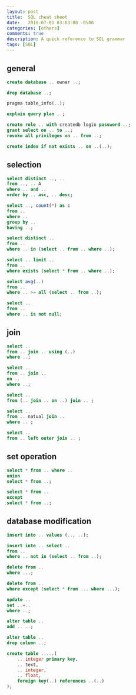 ```yaml
---
layout: post
title:  SQL cheat sheet
date:   2016-07-01 03:03:08 -0500
categories: [others]
comments: true
description: A quick reference to SQL grammar
tags: [SQL]
---
```


## general

```sql
create database .. owner ..;
```
```sql
drop database ..;
```
```sql
pragma table_info(..);
```
```sql
explain query plan ..;
```
```sql
create role .. with createdb login password ..;
grant select on .. to ..;
revoke all privileges on .. from ..;
```
```sql
create index if not exists .. on ..(..);
```

## selection

```sql
select distinct .., ..
from .., .. A
where .. and ..
order by .. asc, .. desc;
```
```sql
select .., count(*) as c
from ..
where ..
group by ..
having ..;
```
```sql
select distinct ..
from ..
where .. in (select .. from .. where ..);
```
```sql
select .. limit ..
from ..
where exists (select * from .. where ..);
```
```sql
select avg(..)
from ..
where .. >= all (select .. from ..);
```
```sql
select .. 
from ..
where .. is not null;
```

## join

```sql
select ..
from .. join .. using (..)
where ..;
```
```sql
select ..
from .. join ..
on ..
where ..;
```
```sql
select ..
from (.. join .. on ..) join .. ;
```
```sql
select ..
from .. natual join .. 
where .. ;
```
```sql
select ..
from .. left outer join .. ;
```

## set operation

```sql
select * from .. where ..
union
select * from ..;
```
```sql
select * from ..
except
select * from ..;
```

## database modification

```sql
insert into .. values (.., ..);
```
```sql
insert into .. select .. 
from ..
where .. not in (select .. from ..);
```
```sql
delete from ..
where ...;
```
```sql
delete from ..
where except (select * from ... where ...);
```
```sql
update ..
set ..=..
where ..;
```
```sql
alter table ..
add .. ..;
```
```sql
alter table ..
drop column ..;
```
```sql
create table .....(
    .. integer primary key,
    .. text,
    .. integer,
    .. float, 
    foreign key(..) references ..(..)
);
```


